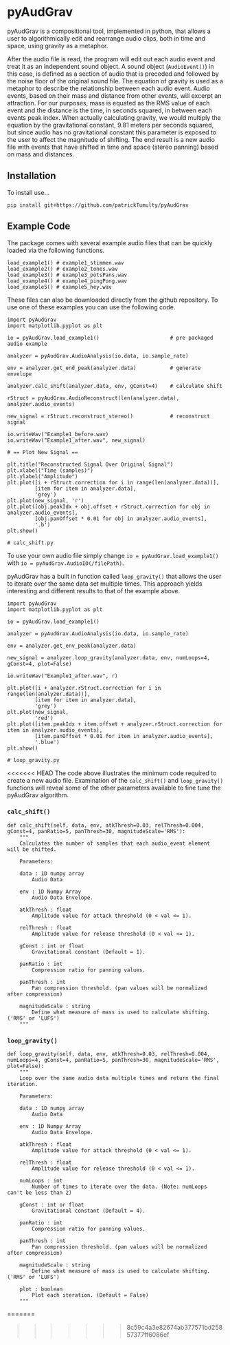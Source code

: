 # pyAudGrav

pyAudGrav is a compositional tool, implemented in python, that allows a user to algorithmically edit and rearrange audio clips, both in time and space, using gravity as a metaphor. 

After the audio file is read, the program will edit out each audio event and treat it as an independent sound object. A sound object (`AudioEvent()`) in this case, is defined as a section of audio that is preceded and followed by the noise floor of the original sound file. The equation of gravity is used as a metaphor to describe the relationship between each audio event. Audio events, based on their mass and distance from other events, will excerpt an attraction. For our purposes, mass is equated as the RMS value of each event and the distance is the time, in seconds squared, in between each events peak index. When actually calculating gravity, we would multiply the equation by the gravitational constant, 9.81 meters per seconds squared, but since audio has no gravitational constant this parameter is exposed to the user to affect the magnitude of shifting. The end result is a new audio file with events that have shifted in time and space (stereo panning) based on mass and distances. 

## Installation

To install use... 

`pip install git+https://github.com/patrickTumulty/pyAudGrav`

## Example Code

The package comes with several example audio files that can be quickly loaded via the following functions. 

```
load_example1() # example1_stimmen.wav
load_example2() # example2_tones.wav
load_example3() # example3_potsPans.wav
load_example4() # example4_pingPong.wav
load_example5() # example5_hey.wav
```
These files can also be downloaded directly from the github repository. To use one of these examples you can use the 
following code. 

```
import pyAudGrav 
import matplotlib.pyplot as plt

io = pyAudGrav.load_example1()                       # pre packaged audio example

analyzer = pyAudGrav.AudioAnalysis(io.data, io.sample_rate)

env = analyzer.get_end_peak(analyzer.data)           # generate envelope 

analyzer.calc_shift(analyzer.data, env, gConst=4)    # calculate shift

rStruct = pyAudGrav.AudioReconstruct(len(analyzer.data), analyzer.audio_events)

new_signal = rStruct.reconstruct_stereo()            # reconstruct signal

io.writeWav("Example1_before.wav)
io.writeWav("Example1_after.wav", new_signal)

# == Plot New Signal == 

plt.title("Reconstructed Signal Over Original Signal")
plt.xlabel("Time (samples)")
plt.ylabel("Amplitude")
plt.plot([i + rStruct.correction for i in range(len(analyzer.data))],
         [item for item in analyzer.data],
         'grey')
plt.plot(new_signal, 'r')
plt.plot([obj.peakIdx + obj.offset + rStruct.correction for obj in analyzer.audio_events], 
         [obj.panOffset * 0.01 for obj in analyzer.audio_events], 
         '.b')
plt.show()

# calc_shift.py 
```

To use your own audio file simply change `io = pyAudGrav.load_example1()` with `io = pyAudGrav.AudioIO(/filePath)`. 

pyAudGrav has a built in function called `loop_gravity()` that allows the user to iterate over the same data set multiple times. This approach yields interesting and different results to that of the example above.

```
import pyAudGrav
import matplotlib.pyplot as plt

io = pyAudGrav.load_example1()

analyzer = pyAudGrav.AudioAnalysis(io.data, io.sample_rate)

env = analyzer.get_env_peak(analyzer.data)

new_signal = analyzer.loop_gravity(analyzer.data, env, numLoops=4, gConst=4, plot=False)

io.writeWav("Example1_after.wav", r)

plt.plot([i + analyzer.rStruct.correction for i in range(len(analyzer.data))],
         [item for item in analyzer.data],
         'grey')
plt.plot(new_signal,
         'red')
plt.plot([item.peakIdx + item.offset + analyzer.rStruct.correction for item in analyzer.audio_events],
         [item.panOffset * 0.01 for item in analyzer.audio_events],
         '.blue')
plt.show()

# loop_gravity.py 
```

<<<<<<< HEAD
The code above illustrates the minimum code required to create a new audio file. Examination of the `calc_shift()` and `loop_gravity()` functions will reveal some of the other parameters available to fine tune the pyAudGrav algorithm. 

### `calc_shift()`

```
def calc_shift(self, data, env, atkThresh=0.03, relThresh=0.004, gConst=4, panRatio=5, panThresh=30, magnitudeScale='RMS'):
    """
    Calculates the number of samples that each audio_event element will be shifted. 

    Parameters:

    data : 1D numpy array
        Audio Data

    env : 1D Numpy Array
        Audio Data Envelope.

    atkThresh : float
        Amplitude value for attack threshold (0 < val <= 1).

    relThresh : float
        Amplitude value for release threshold (0 < val <= 1).

    gConst : int or float
        Gravitational constant (Default = 1).

    panRatio : int
        Compression ratio for panning values.
        
    panThresh : int
        Pan compression threshold. (pan values will be normalized after compression)

    magnitudeScale : string
        Define what measure of mass is used to calculate shifting. ('RMS' or 'LUFS')
    """
```

### `loop_gravity()`

```
def loop_gravity(self, data, env, atkThresh=0.03, relThresh=0.004, numLoops=4, gConst=4, panRatio=5, panThresh=30, magnitudeScale='RMS', plot=False):
    """
    Loop over the same audio data multiple times and return the final iteration. 
    
    Parameters:

    data : 1D numpy array
        Audio Data

    env : 1D Numpy Array
        Audio Data Envelope.

    atkThresh : float
        Amplitude value for attack threshold (0 < val <= 1).

    relThresh : float
        Amplitude value for release threshold (0 < val <= 1).

    numLoops : int 
        Number of times to iterate over the data. (Note: numLoops can't be less than 2)

    gConst : int or float
        Gravitational constant (Default = 4).

    panRatio : int
        Compression ratio for panning values.
        
    panThresh : int
        Pan compression threshold. (pan values will be normalized after compression)

    magnitudeScale : string
        Define what measure of mass is used to calculate shifting. ('RMS' or 'LUFS')
        
    plot : boolean
        Plot each iteration. (Default = False)
    """
```
=======

>>>>>>> 8c59c4a3e82674ab377571bd25857377ff6086ef
